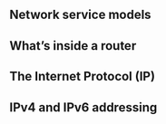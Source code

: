 ## Network service models

## What’s inside a router

## The Internet Protocol (IP)

## IPv4 and IPv6 addressing